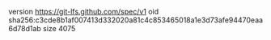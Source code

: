 version https://git-lfs.github.com/spec/v1
oid sha256:c3cde8b1af007413d332020a81c4c853465018a1e3d73afe94470eaa6d78d1ab
size 4075

